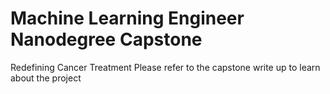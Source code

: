 # Machine Learning Engineer Nanodegree Capstone
Redefining Cancer Treatment
Please refer to the capstone write up to learn about the project
